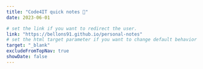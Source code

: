 ```yaml
---
title: "Code4IT quick notes 📖"
date: 2023-06-01

# set the link if you want to redirect the user.
link: "https://bellons91.github.io/personal-notes"
# set the html target parameter if you want to change default behavior
target: "_blank"
excludeFromTopNav: true
showDate: false
---
```


